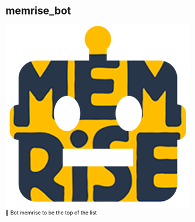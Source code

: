 # memrise_bot
![alt text](https://raw.githubusercontent.com/thmspry/memrise_bot/main/git_depot_logo1.png?token=ATTW7IXY5YQK5DJFTITRZXDBMNBX2)
🤖 Bot memrise to be the top of the list
